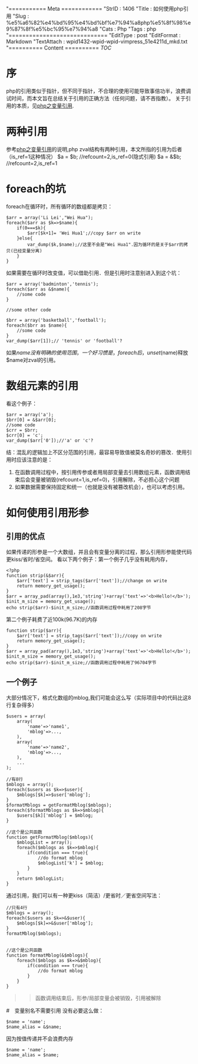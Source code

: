 "=========== Meta ============
"StrID : 1406
"Title : 如何使用php引用
"Slug  : %e5%a6%82%e4%bd%95%e4%bd%bf%e7%94%a8php%e5%8f%98%e9%87%8f%e5%bc%95%e7%94%a8
"Cats  : Php
"Tags  : php
"=============================
"EditType   : post
"EditFormat : Markdown
"TextAttach : wpid1432-wpid-wpid-vimpress_51e4211d_mkd.txt
"========== Content ==========
$TOC$

# 序
php的引用类似于指针，但不同于指针，不合理的使用可能导致事倍功半，浪费调试时间，而本文旨在总结关于引用的正确方法（任何问题，请不吝指教）。
关于引用的本质，见[php之变量引用].

# 两种引用
参考[php之变量引用]的说明,php zval结构有两种引用，本文所指的引用为后者（is_ref=1这种情况）
	$a = $b; //refcount=2,is_ref=0(隐式引用)
	$a = &$b; //refcount=2,is_ref=1

# foreach的坑
foreach在循环时，所有循环的数组都是拷贝：

	$arr = array('Li Lei',"Wei Hua");
	foreach($arr as $k=>$name){
		if(0===$k){
			$arr[$k+1]= 'Wei Hua1';//copy $arr on write
		}else{
			var_dump($k,$name);//这里不会是"Wei Hua1".因为循环的是关于$arr的拷贝(已经变量分离)
		}	
	}

如果需要在循环时改变值，可以借助引用．但是引用时注意别进入到这个坑：

	$arr = array('badminton','tennis');
	foreach($arr as &$name){
		//some code	
	}

	//some other code
	
	$brr = array('basketball','football');
	foreach($brr as $name){
		//some code 	
	}
	var_dump($arr[1]);// 'tennis' or 'football'?

如果$name没有明确的使用范围，一个好习惯是，foreach后，unset($name)释放$name对zval的引用。

# 数组元素的引用
看这个例子：
	
	$arr = array('a');	
	$brr[0] = &$arr[0];
	//some code
	$crr = $brr;
	$crr[0] = 'c';
	var_dump($arr['0']);//'a' or 'c'?

结：混乱的逻辑加上不区分范围的引用，最容易导致值被莫名奇妙的篡改．使用引用时应该注意的是： 

1. 在函数调用过程中，按引用传参或者用局部变量去引用数组元素，函数调用结束后会变量被销毁(refcount=1,is_ref=0)，引用解除，不必担心这个问题
1. 如果数据需要保持固定和统一（也就是没有被篡改机会），也可以考虑引用。

# 如何使用引用形参
## 引用的优点
如果传递的形参是一个大数组，并且会有变量分离的过程，那么引用形参能使代码更kiss/省时/省空间。
看以下两个例子：第一个例子几乎没有耗用内存，

	<?php
	function strip(&$arr){
		$arr['text'] = strip_tags($arr['text']);//change on write
		return memory_get_usage();
	}
	$arr = array_pad(array(),1e3,'string')+array('text'=>'<b>Hello!</b>');
	$init_m_size = memory_get_usage();
	echo strip($arr)-$init_m_size;//函数调用过程中耗用了208字节

第二个例子耗费了近100k(96.7K)的内存

	function strip($arr){
		$arr['text'] = strip_tags($arr['text']);//copy on write
		return memory_get_usage();
	}
	$arr = array_pad(array(),1e3,'string')+array('text'=>'<b>Hello!</b>');
	$init_m_size = memory_get_usage();
	echo strip($arr)-$init_m_size;//函数调用过程中耗用了96704字节

## 一个例子
大部分情况下，格式化数组的mblog,我们可能会这么写（实际项目中的代码比这8行复杂得多）

	$users = array(
		array(
			'name'=>'name1',
			'mblog'=>...,
		),
		array(
			'name'=>'name2',
			'mblog'=>...,
		),
		...
	);

	//有8行
	$mblogs = array();
	foreach($users as $k=>$user){
		$mblogs[$k]=>$user['mblog'];
	}
	$formatMblogs = getFormatMblog($mblogs);
	foreach($formatMblogs as $k=>$mblog){
		$users[$k]['mblog'] = $mblog;	
	}

	//这个是公共函数
	function getFormatMblog($mblogs){
		$mblogList = array();
		foreach($mblogs as $k=>$mblog){
			if(condition === true){
				//do format mblog
				$mblogList['k']	= $mblog;
			}
		}
		return $mblogList;
	}

通过引用，我们可以有一种更kiss（简洁）/更省时／更省空间写法：

	//只有4行
	$mblogs = array();
	foreach($users as $k=>&$user){
		$mblogs[$k]=>&$user['mblog'];
	}
	formatMblog($mblogs);


	//这个是公共函数
	function formatMblog(&$mblogs){
		foreach($mblogs as $k=>&$mblog){
			if(condition === true){
				//do format mblog
			}
		}
	}

>> 函数调用结束后，形参/局部变量会被销毁，引用被解除

#　变量别名不需要引用
没有必要这么做：

	$name = 'name';
	$name_alias = &$name;

因为按值传递并不会浪费内存

	$name = 'name';
	$name_alias = $name;


[php之变量引用]: http://hilojack.sinaapp.com/?p=1392
